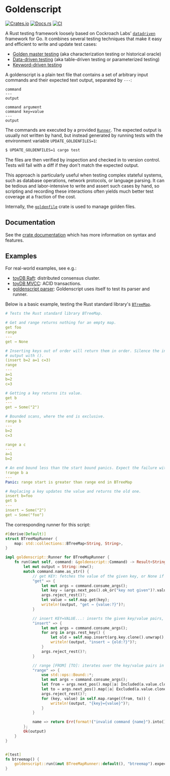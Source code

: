 # Goldenscript

[![Crates.io](https://img.shields.io/crates/v/goldenscript.svg)](https://crates.io/crates/goldenscript)
[![Docs.rs](https://img.shields.io/docsrs/goldenscript/latest)](https://docs.rs/goldenscript)
[![CI](https://github.com/erikgrinaker/goldenscript/actions/workflows/ci.yml/badge.svg)](https://github.com/erikgrinaker/goldenscript/actions/workflows/ci.yml)

A Rust testing framework loosely based on Cockroach Labs'
[`datadriven`](https://github.com/cockroachdb/datadriven) framework for Go. It
combines several testing techniques that make it easy and efficient to write and
update test cases:

* [Golden master testing](https://en.wikipedia.org/wiki/Characterization_test)
  (aka characterization testing or historical oracle)
* [Data-driven testing](https://en.wikipedia.org/wiki/Data-driven_testing)
  (aka table-driven testing or parameterized testing)
* [Keyword-driven testing](https://en.wikipedia.org/wiki/Keyword-driven_testing)

A goldenscript is a plain text file that contains a set of arbitrary input
commands and their expected text output, separated by `---`:

```
command
---
output

command argument
command key=value
---
output
```

The commands are executed by a provided [`Runner`](https://docs.rs/goldenscript/latest/goldenscript/trait.Runner.html).
The expected output is usually not written by hand, but instead generated by
running tests with the environment variable `UPDATE_GOLDENFILES=1`:

```sh
$ UPDATE_GOLDENFILES=1 cargo test
```

The files are then verified by inspection and checked in to version control.
Tests will fail with a diff if they don't match the expected output.

This approach is particularly useful when testing complex stateful systems, such
as database operations, network protocols, or language parsing. It can be
tedious and labor-intensive to write and assert such cases by hand, so scripting
and recording these interactions often yields much better test coverage at a
fraction of the cost.

Internally, the [`goldenfile`](https://docs.rs/goldenfile/latest/goldenfile/)
crate is used to manage golden files.

## Documentation

See the [crate documentation](https://docs.rs/goldenscript/latest/goldenscript/)
which has more information on syntax and features.

## Examples

For real-world examples, see e.g.:

* [toyDB Raft](https://github.com/erikgrinaker/toydb/tree/master/src/raft/testscripts/node):
  distributed consensus cluster.
* [toyDB MVCC](https://github.com/erikgrinaker/toydb/tree/master/src/storage/testscripts/mvcc):
  ACID transactions.
* [goldenscript parser](https://github.com/erikgrinaker/goldenscript/tree/main/tests/scripts):
  Goldenscript uses itself to test its parser and runner.

Below is a basic example, testing the Rust standard library's
[`BTreeMap`](https://doc.rust-lang.org/std/collections/struct.BTreeMap.html).

```yaml
# Tests the Rust standard library BTreeMap.

# Get and range returns nothing for an empty map.
get foo
range
---
get → None

# Inserting keys out of order will return them in order. Silence the insert
# output with ().
(insert b=2 a=1 c=3)
range
---
a=1
b=2
c=3

# Getting a key returns its value.
get b
---
get → Some("2")

# Bounded scans, where the end is exclusive.
range b
---
b=2
c=3

range a c
---
a=1
b=2

# An end bound less than the start bound panics. Expect the failure with !.
!range b a
---
Panic: range start is greater than range end in BTreeMap

# Replacing a key updates the value and returns the old one.
insert b=foo
get b
---
insert → Some("2")
get → Some("foo")
```

The corresponding runner for this script:

```rust
#[derive(Default)]
struct BTreeMapRunner {
    map: std::collections::BTreeMap<String, String>,
}

impl goldenscript::Runner for BTreeMapRunner {
    fn run(&mut self, command: &goldenscript::Command) -> Result<String, Box<dyn Error>> {
        let mut output = String::new();
        match command.name.as_str() {
            // get KEY: fetches the value of the given key, or None if it does not exist.
            "get" => {
                let mut args = command.consume_args();
                let key = &args.next_pos().ok_or("key not given")?.value;
                args.reject_rest()?;
                let value = self.map.get(key);
                writeln!(output, "get → {value:?}")?;
            }

            // insert KEY=VALUE...: inserts the given key/value pairs, returning the old value.
            "insert" => {
                let mut args = command.consume_args();
                for arg in args.rest_key() {
                    let old = self.map.insert(arg.key.clone().unwrap(), arg.value.clone());
                    writeln!(output, "insert → {old:?}")?;
                }
                args.reject_rest()?;
            }

            // range [FROM] [TO]: iterates over the key/value pairs in the range from..to.
            "range" => {
                use std::ops::Bound::*;
                let mut args = command.consume_args();
                let from = args.next_pos().map(|a| Included(a.value.clone())).unwrap_or(Unbounded);
                let to = args.next_pos().map(|a| Excluded(a.value.clone())).unwrap_or(Unbounded);
                args.reject_rest()?;
                for (key, value) in self.map.range((from, to)) {
                    writeln!(output, "{key}={value}")?;
                }
            }

            name => return Err(format!("invalid command {name}").into()),
        };
        Ok(output)
    }
}


#[test]
fn btreemap() {
    goldenscript::run(&mut BTreeMapRunner::default(), "btreemap").expect("goldenscript failed")
}
```